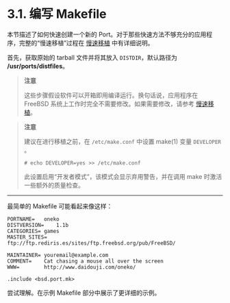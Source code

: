 # 3.1. 编写 Makefile

本节描述了如何快速创建一个新的 Port。对于那些快速方法不够充分的应用程序，完整的“慢速移植”过程在 [慢速移植](https://docs.freebsd.org/en/books/porters-handbook/slow-porting/#slow-porting) 中有详细说明。

首先，获取原始的 tarball 文件并将其放入 `DISTDIR`，默认路径为 **/usr/ports/distfiles**。

>**注意**
>
>这些步骤假设软件可以开箱即用编译运行。换句话说，应用程序在 FreeBSD 系统上工作时完全不需要修改。如果需要修改，请参考 [慢速移植](https://docs.freebsd.org/en/books/porters-handbook/slow-porting/#slow-porting)。

>**注意**
>
>建议在进行移植之前，在 `/etc/make.conf` 中设置 make(1) 变量 `DEVELOPER` 。
>
>```
># echo DEVELOPER=yes >> /etc/make.conf
>```
>
>此设置启用“开发者模式”，该模式会显示弃用警告，并在调用 make 时激活一些额外的质量检查。


---

最简单的 Makefile 可能看起来像这样：

```
PORTNAME=	oneko
DISTVERSION=	1.1b
CATEGORIES=	games
MASTER_SITES=	ftp://ftp.rediris.es/sites/ftp.freebsd.org/pub/FreeBSD/

MAINTAINER=	youremail@example.com
COMMENT=	Cat chasing a mouse all over the screen
WWW=		http://www.daidouji.com/oneko/

.include <bsd.port.mk>
```

尝试理解。在示例 Makefile 部分中展示了更详细的示例。
